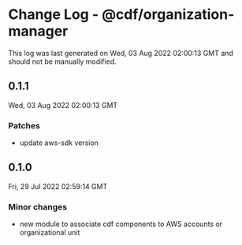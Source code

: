 # Change Log - @cdf/organization-manager

This log was last generated on Wed, 03 Aug 2022 02:00:13 GMT and should not be manually modified.

## 0.1.1
Wed, 03 Aug 2022 02:00:13 GMT

### Patches

- update aws-sdk version

## 0.1.0
Fri, 29 Jul 2022 02:59:14 GMT

### Minor changes

- new module to associate cdf components to AWS accounts or organizational unit

